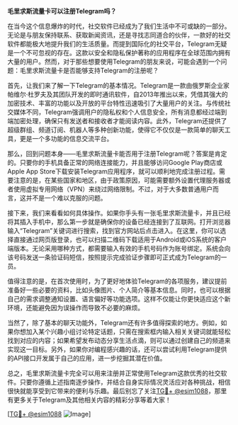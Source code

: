 **毛里求斯流量卡可以注册Telegram吗？**

在当今这个信息爆炸的时代，社交软件已经成为了我们生活中不可或缺的一部分。无论是与朋友保持联系、获取新闻资讯，还是寻找志同道合的伙伴，一款好的社交软件都能极大地提升我们的生活质量。而提到国际化的社交平台，Telegram无疑是一个不可忽视的存在。这款以安全和隐私保护著称的应用程序在全球范围内拥有大量的用户。然而，对于那些想要使用Telegram的朋友来说，可能会遇到一个问题：毛里求斯流量卡是否能够支持Telegram的注册呢？

首先，让我们来了解一下Telegram的基本情况。Telegram是一款由俄罗斯企业家帕维尔·杜罗夫及其团队开发的即时通讯软件，自2013年推出以来，凭借其强大的加密技术、丰富的功能以及开放的平台特性迅速吸引了大量用户的关注。与传统社交媒体不同，Telegram强调用户的隐私权和个人信息安全，所有消息都经过端到端加密处理，确保只有发送者和接收者才能阅读内容。此外，Telegram还提供了超级群组、频道订阅、机器人等多种创新功能，使得它不仅仅是一款简单的聊天工具，更是一个多功能的信息交流平台。

那么，回到问题本身——毛里求斯流量卡能否用于注册Telegram呢？答案是肯定的。只要你的手机具备正常的网络连接能力，并且能够访问Google Play商店或Apple App Store下载安装Telegram应用程序，就可以顺利地完成注册过程。需要注意的是，在某些国家和地区，由于政策原因，可能需要额外设置代理服务器或者使用虚拟专用网络（VPN）来绕过网络限制。不过，对于大多数普通用户而言，这并不是一个难以克服的问题。

接下来，我们来看看如何具体操作。如果你手头有一张毛里求斯流量卡，并且已经将其插入手机中，那么第一步就是确保你的设备已经连接到了互联网。打开浏览器输入“Telegram”关键词进行搜索，找到官方网站后点击进入。在这里，你可以选择直接通过网页版登录，也可以扫描二维码下载适用于Android或iOS系统的客户端版本。无论采用哪种方式，都需要输入有效的手机号码作为账号绑定。系统会向该号码发送一条验证码短信，按照提示完成验证步骤即可正式成为Telegram的一员。

值得注意的是，在首次使用时，为了更好地体验Telegram的各项服务，建议提前准备好一些必要的资料，比如头像图片、个人简介等基本信息。同时，也可以根据自己的需求调整通知设置、语言偏好等功能选项。这样不仅能让你更快适应这个新环境，还能避免因为误操作而导致不必要的麻烦。

当然了，除了基本的聊天功能外，Telegram还有许多值得探索的地方。例如，如果你想加入某个兴趣小组讨论特定话题，只需在搜索框内输入相关关键词就能轻松找到对应的内容；如果希望发布动态分享生活点滴，则可以通过创建自己的频道来实现这一目标。另外，如果你对编程感兴趣的话，还可以尝试利用Telegram提供的API接口开发属于自己的应用，进一步挖掘其潜在价值。

总之，毛里求斯流量卡完全可以用来注册并正常使用Telegram这款优秀的社交软件。只要你遵循上述指南逐步操作，并结合自身实际情况灵活应对各种挑战，相信很快就能享受到它带来的便利与乐趣。最后别忘了关注[TG💪+ @esim1088](https://t.me/s/esim1088)，那里有更多关于Telegram及其他相关内容的精彩分享等着大家！

[[TG💪+ @esim1088](https://t.me/s/esim1088) ![Image](https://i.postimg.cc/4NQfJmqS/Snipaste-2025-05-13-00-14-12.png)]
